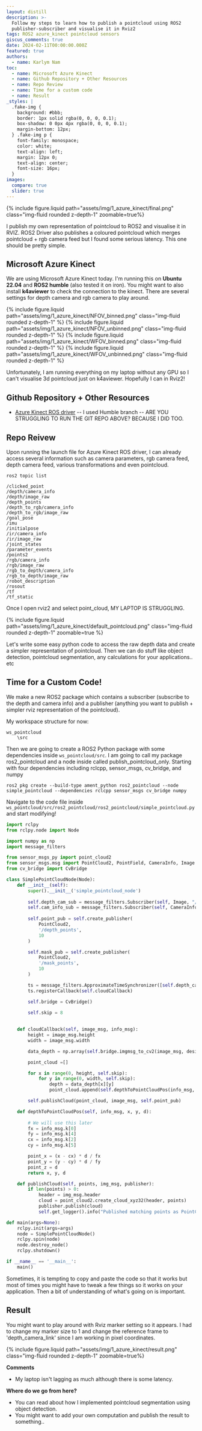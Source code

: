 ```yaml
---
layout: distill
description: >-
  Follow my steps to learn how to publish a pointcloud using ROS2
  publisher-subscriber and visualise it in Rviz2
tags: ROS2 azure_kinect pointcloud sensors
giscus_comments: true
date: 2024-02-11T00:00:00.000Z
featured: true
authors:
  - name: Karlym Nam
toc:
  - name: Microsoft Azure Kinect
  - name: Github Repository + Other Resources
  - name: Repo Review
  - name: Time for a custom code
  - name: Result
_styles: |
  .fake-img {
    background: #bbb;
    border: 1px solid rgba(0, 0, 0, 0.1);
    box-shadow: 0 0px 4px rgba(0, 0, 0, 0.1);
    margin-bottom: 12px;
  } .fake-img p {
    font-family: monospace;
    color: white;
    text-align: left;
    margin: 12px 0;
    text-align: center;
    font-size: 16px;
  }
images:
  compare: true
  slider: true
---
```

{% include figure.liquid path="assets/img/1_azure_kinect/final.png" class="img-fluid rounded z-depth-1" zoomable=true%}

I publish my own representation of pointcloud to ROS2 and visualise it in RVIZ. ROS2 Driver also publishes a coloured pointcloud which merges pointcloud + rgb camera feed but I found some serious latency. This one should be pretty simple.
## Microsoft Azure Kinect
We are using Microsoft Azure Kinect today. I'm running this on **Ubuntu 22.04** and **ROS2 humble** (also tested it on iron). You might want to also install **k4aviewer** to check the connection to the kinect. There are several settings for depth camera and rgb camera to play around. 

<swiper-container keyboard="true" navigation="true" pagination="true" pagination-clickable="true" pagination-dynamic-bullets="true" rewind="true">
  <swiper-slide>{% include figure.liquid path="assets/img/1_azure_kinect/NFOV_binned.png" class="img-fluid rounded z-depth-1" %}</swiper-slide>
  <swiper-slide>{% include figure.liquid path="assets/img/1_azure_kinect/NFOV_unbinned.png" class="img-fluid rounded z-depth-1" %}</swiper-slide>
  <swiper-slide>{% include figure.liquid path="assets/img/1_azure_kinect/WFOV_binned.png" class="img-fluid rounded z-depth-1" %}</swiper-slide>
  <swiper-slide>{% include figure.liquid path="assets/img/1_azure_kinect/WFOV_unbinned.png" class="img-fluid rounded z-depth-1" %}</swiper-slide>
</swiper-container>

Unfortunately, I am running everything on my laptop without any GPU so I can't visualise 3d pointcloud just on k4aviewer. Hopefully I can in Rviz2!
## Github Repository + Other Resources
- [Azure Kinect ROS driver](https://github.com/microsoft/Azure_Kinect_ROS_Driver)
-- I used Humble branch
-- ARE YOU STRUGGLING TO RUN THE GIT REPO ABOVE? BECAUSE I DID TOO. 

## Repo Reivew
Upon running the launch file for Azure Kinect ROS driver, I can already access several information such as camera parameters, rgb camera feed, depth camera feed, various transformations and even pointcloud. 

```
ros2 topic list

/clicked_point
/depth/camera_info
/depth/image_raw
/depth_points
/depth_to_rgb/camera_info
/depth_to_rgb/image_raw
/goal_pose
/imu
/initialpose
/ir/camera_info
/ir/image_raw
/joint_states
/parameter_events
/points2
/rgb/camera_info
/rgb/image_raw
/rgb_to_depth/camera_info
/rgb_to_depth/image_raw
/robot_description
/rosout
/tf
/tf_static

```

Once I open rviz2 and select point_cloud, MY LAPTOP IS STRUGGLING. 

{% include figure.liquid path="assets/img/1_azure_kinect/default_pointcloud.png" class="img-fluid rounded z-depth-1" zoomable=true %}

Let's write some easy python code to access the raw depth data and create a simpler representation of pointcloud. Then we can do stuff like object detection, pointcloud segmentation, any calculations for your applications.. etc
## Time for a Custom Code!
We make a new ROS2 package which contains a subscriber (subscribe to the depth and camera info) and a publisher (anything you want to publish + simpler rviz representation of the pointcloud).

My workspace structure for now:
```
ws_pointcloud
	\src
```

Then we are going to create a ROS2 Python package with some dependencies inside `ws_pointcloud/src`. I am going to call my package ros2_pointcloud and a node inside called publish_pointcloud_only. Starting with four dependencies including rclcpp, sensor_msgs, cv_bridge, and numpy
```
ros2 pkg create --build-type ament_python ros2_pointcloud --node simple_pointcloud --dependencies rclcpp sensor_msgs cv_bridge numpy
```

Navigate to the code file inside `ws_pointcloud/src/ros2_pointcloud/ros2_pointcloud/simple_pointcloud.py` and start modifying!

```python
import rclpy
from rclpy.node import Node

import numpy as np
import message_filters

from sensor_msgs_py import point_cloud2
from sensor_msgs.msg import PointCloud2, PointField, CameraInfo, Image
from cv_bridge import CvBridge

class SimplePointCloudNode(Node):
    def __init__(self):
        super().__init__('simple_pointcloud_node')
        
        self.depth_cam_sub = message_filters.Subscriber(self, Image, "/depth/image_raw")
        self.cam_info_sub = message_filters.Subscriber(self, CameraInfo, "/depth/camera_info")
        
        self.point_pub = self.create_publisher(
            PointCloud2,
            '/depth_points',
            10
        )

        self.mask_pub = self.create_publisher(
            PointCloud2,
            '/mask_points',
            10
        )

        ts = message_filters.ApproximateTimeSynchronizer([self.depth_cam_sub, self.cam_info_sub], 10, 0.5)
        ts.registerCallback(self.cloudCallback)

        self.bridge = CvBridge()
        
        self.skip = 8

        
    def cloudCallback(self, image_msg, info_msg):
        height = image_msg.height
        width = image_msg.width

        data_depth = np.array(self.bridge.imgmsg_to_cv2(image_msg, desired_encoding='passthrough')).reshape(height, width)

        point_cloud =[]

        for x in range(0, height, self.skip):
            for y in range(0, width, self.skip):
                depth = data_depth[x][y]
                point_cloud.append(self.depthToPointCloudPos(info_msg, x, y, depth))

        self.publishCloud(point_cloud, image_msg, self.point_pub)

    def depthToPointCloudPos(self, info_msg, x, y, d):
    
        # We will use this later
        fx = info_msg.k[0]
        fy = info_msg.k[4]
        cx = info_msg.k[2]
        cy = info_msg.k[5]

        point_x = (x - cx) * d / fx
        point_y = (y - cy) * d / fy
        point_z = d
        return x, y, d

    def publishCloud(self, points, img_msg, publisher):
        if len(points) > 0:
            header = img_msg.header
            cloud = point_cloud2.create_cloud_xyz32(header, points)
            publisher.publish(cloud)
            self.get_logger().info("Published matching points as PointCloud2")

def main(args=None):
    rclpy.init(args=args)
    node = SimplePointCloudNode()
    rclpy.spin(node)
    node.destroy_node()
    rclpy.shutdown()

if __name__ == '__main__':
    main()

```


Sometimes, it is tempting to copy and paste the code so that it works but most of times you might have to tweak a few things so it works on your application. Then a bit of understanding of what's going on is important. 

## Result
You might want to play around with Rviz marker setting so it appears. I had to change my marker size to 1 and change the reference frame to 'depth_camera_link' since I am working in pixel coordinates.

{% include figure.liquid path="assets/img/1_azure_kinect/result.png" class="img-fluid rounded z-depth-1" zoomable=true%}

**Comments**
- My laptop isn't lagging as much although there is some latency.

**Where do we go from here?**
- You can read about how I implemented pointcloud segmentation using object detection.
- You might want to add your own computation and publish the result to something..
